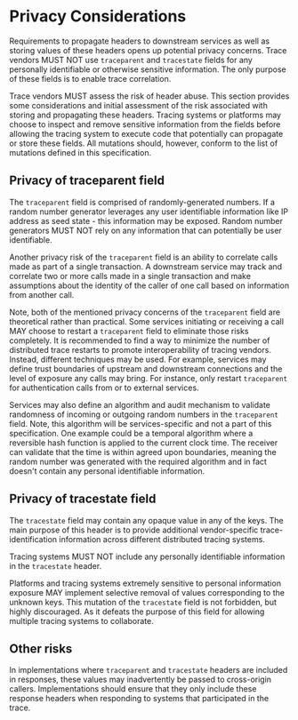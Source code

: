 # Privacy Considerations

Requirements to propagate headers to downstream services as well as storing values of these headers opens up potential privacy concerns. Trace vendors MUST NOT use `traceparent` and `tracestate` fields for any personally identifiable or otherwise sensitive information. The only purpose of these fields is to enable trace correlation.

Trace vendors MUST assess the risk of header abuse. This section provides some considerations and initial assessment of the risk associated with storing and propagating these headers. Tracing systems or platforms may choose to inspect and remove sensitive information from the fields before allowing the tracing system to execute code that potentially can propagate or store these fields. All mutations should, however, conform to the list of mutations defined in this specification.

## Privacy of traceparent field

The `traceparent` field is comprised of randomly-generated numbers. If a random number generator leverages any user identifiable information like IP address as seed state - this information may be exposed. Random number generators MUST NOT rely on any information that can potentially be user identifiable.

Another privacy risk of the `traceparent` field is an ability to correlate calls made as part of a single transaction. A downstream service may track and correlate two or more calls made in a single transaction and make assumptions about the identity of the caller of one call based on information from another call.

Note, both of the mentioned privacy concerns of the `traceparent` field are theoretical rather than practical. Some services initiating or receiving a call MAY choose to restart a `traceparent` field to eliminate those risks completely. It is recommended to find a way to minimize the number of <a>distributed trace</a> restarts to promote interoperability of tracing vendors. Instead, different techniques may be used. For example, services may define trust boundaries of upstream and downstream connections and the level of exposure any calls may bring. For instance, only restart `traceparent` for authentication calls from or to external services.

Services may also define an algorithm and audit mechanism to validate randomness of incoming or outgoing random numbers in the `traceparent` field. Note, this algorithm will be services-specific and not a part of this specification. One example could be a temporal algorithm where a reversible hash function is applied to the current clock time. The receiver can validate that the time is within agreed upon boundaries, meaning the random number was generated with the required algorithm and in fact doesn't contain any personal identifiable information.

## Privacy of tracestate field

The `tracestate` field may contain any opaque value in any of the keys. The main purpose of this header is to provide additional vendor-specific trace-identification information across different distributed tracing systems.

Tracing systems MUST NOT include any personally identifiable information in the `tracestate` header.

Platforms and tracing systems extremely sensitive to personal information exposure MAY implement selective removal of values corresponding to the unknown keys. This mutation of the `tracestate` field is not forbidden, but highly discouraged. As it defeats the purpose of this field for allowing multiple tracing systems to collaborate.

## Other risks

In implementations where `traceparent` and `tracestate` headers are included in responses, these values may inadvertently be passed to cross-origin callers. Implementations should ensure that they only include these response headers when responding to systems that participated in the trace.
